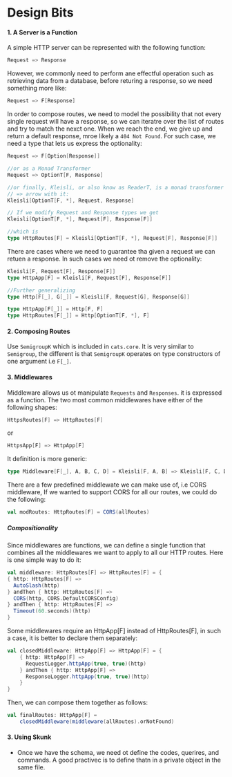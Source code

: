 # Design Bits

#### 1. A Server is a Function
A simple HTTP server can be represented with the following function:
```scala
Request => Response
```

However, we commonly need to perform ane effectful operation such as retrieving data from
a database, before returing a response, so we need something more like:
```scala
Request => F[Response]
```

In order to compose routes, we need to model the possibility that not every single request will
have a response, so we can iteratre over the list of routes and try to match the nexct one. When
we reach the end, we give up and return a default response, mroe likely a `404 Not Found`. For such 
case, we need a type that lets us express the optionality:
```scala
Request => F[Option[Response]]

//or as a Monad Transformer
Request => OptionT[F, Response]

//or finally, Kleisli, or also know as ReaderT, is a monad transformer for functins, we can replace the 
// => arrow with it:
Kleisli[OptionT[F, *], Request, Response] 

// If we modify Request and Response types we get
Kleisli[OptionT[F, *], Request[F], Response[F]] 

//which is
type HttpRoutes[F] = Kleisli[OptionT[F, *], Request[F], Response[F]] 

```
There are cases where we need to guarantee tha given a request we can retuen a response. In such cases
we need ot remove the optionality:
```scala
Kleisli[F, Request[F], Response[F]] 
type HttpApp[F] = Kleisli[F, Request[F], Response[F]] 
```
```scala
//Further generalizing
type Http[F[_], G[_]] = Kleisli[F, Request[G], Response[G]]

type HttpApp[F[_]] = Http[F, F]
type HttpRoutes[F[_]] = Http[OptionT[F, *], F]

```

#### 2. Composing Routes
Use `SemigroupK` which is included in `cats.core`. It is very similar to `Semigroup`, the different 
is that `SemigroupK` operates on type constructors of one argument i.e `F[_]`. 


#### 3. Middlewares
Middleware allows us ot manipulate `Requests` and `Responses`. it is expressed as a function.
The two most common middlewares have either of the following shapes:
```scala
HttpsRoutes[F] => HttpRoutes[F]
```
or 
```scala
HttpsApp[F] => HttpApp[F]
```

It definition is more generic:
```scala
type Middleware[F[_], A, B, C, D] = Kleisli[F, A, B] => Kleisli[F, C, D]

```

There are a few predefined middlewate we can make use of, i.e CORS middleware, If we wanted 
to support CORS for all our routes, we could do the following:
```scala
val modRoutes: HttpRoutes[F] = CORS(allRoutes)
```

##### Compositionality
Since middlewares are functions, we can define a single function that combines all the
middlewares we want to apply to all our HTTP routes. Here is one simple way to do it:
```scala
val middleware: HttpRoutes[F] => HttpRoutes[F] = {
{ http: HttpRoutes[F] =>
  AutoSlash(http)
} andThen { http: HttpRoutes[F] =>
  CORS(http, CORS.DefaultCORSConfig)
} andThen { http: HttpRoutes[F] =>
  Timeout(60.seconds)(http)
}
```
Some middlewares require an HttpApp[F] instead of HttpRoutes[F], in such a case, it
is better to declare them separately:
```scala
val closedMiddleware: HttpApp[F] => HttpApp[F] = {
    { http: HttpApp[F] =>
      RequestLogger.httpApp(true, true)(http)
    } andThen { http: HttpApp[F] =>
      ResponseLogger.httpApp(true, true)(http)
    }
}
```
Then, we can compose them together as follows:

```scala
val finalRoutes: HttpApp[F] =
    closedMiddleware(middleware(allRoutes).orNotFound)
```

#### 3. Using Skunk
* Once we have the schema, we need ot define the codes, querires, and commands. A good
practivec is to define thatn in a private object in the same file. 